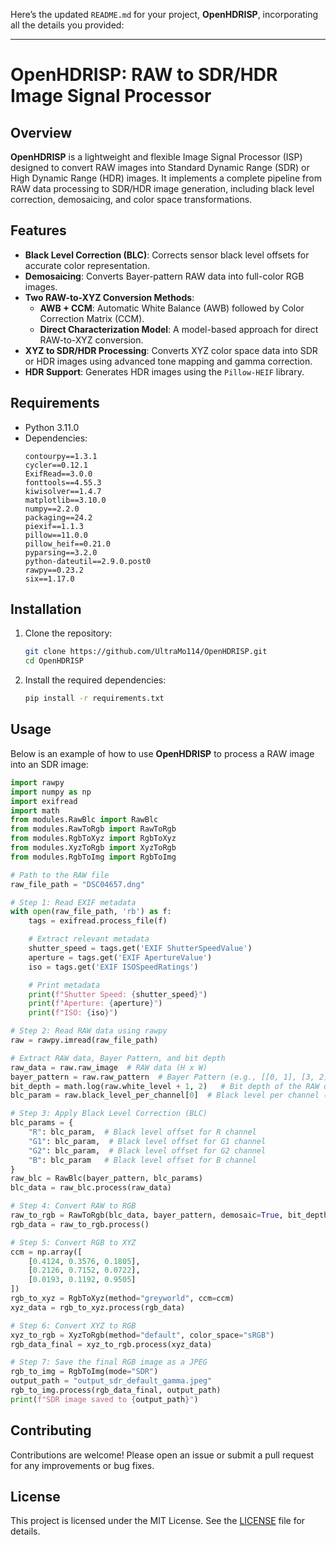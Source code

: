 Here’s the updated `README.md` for your project, **OpenHDRISP**, incorporating all the details you provided:

---

# OpenHDRISP: RAW to SDR/HDR Image Signal Processor

## Overview
**OpenHDRISP** is a lightweight and flexible Image Signal Processor (ISP) designed to convert RAW images into Standard Dynamic Range (SDR) or High Dynamic Range (HDR) images. It implements a complete pipeline from RAW data processing to SDR/HDR image generation, including black level correction, demosaicing, and color space transformations.

## Features
- **Black Level Correction (BLC)**: Corrects sensor black level offsets for accurate color representation.
- **Demosaicing**: Converts Bayer-pattern RAW data into full-color RGB images.
- **Two RAW-to-XYZ Conversion Methods**:
  - **AWB + CCM**: Automatic White Balance (AWB) followed by Color Correction Matrix (CCM).
  - **Direct Characterization Model**: A model-based approach for direct RAW-to-XYZ conversion.
- **XYZ to SDR/HDR Processing**: Converts XYZ color space data into SDR or HDR images using advanced tone mapping and gamma correction.
- **HDR Support**: Generates HDR images using the `Pillow-HEIF` library.

## Requirements
- Python 3.11.0
- Dependencies:
  ```
  contourpy==1.3.1
  cycler==0.12.1
  ExifRead==3.0.0
  fonttools==4.55.3
  kiwisolver==1.4.7
  matplotlib==3.10.0
  numpy==2.2.0
  packaging==24.2
  piexif==1.1.3
  pillow==11.0.0
  pillow_heif==0.21.0
  pyparsing==3.2.0
  python-dateutil==2.9.0.post0
  rawpy==0.23.2
  six==1.17.0
  ```

## Installation
1. Clone the repository:
   ```bash
   git clone https://github.com/UltraMo114/OpenHDRISP.git
   cd OpenHDRISP
   ```

2. Install the required dependencies:
   ```bash
   pip install -r requirements.txt
   ```

## Usage
Below is an example of how to use **OpenHDRISP** to process a RAW image into an SDR image:

```python
import rawpy
import numpy as np
import exifread
import math
from modules.RawBlc import RawBlc
from modules.RawToRgb import RawToRgb
from modules.RgbToXyz import RgbToXyz
from modules.XyzToRgb import XyzToRgb
from modules.RgbToImg import RgbToImg

# Path to the RAW file
raw_file_path = "DSC04657.dng"

# Step 1: Read EXIF metadata
with open(raw_file_path, 'rb') as f:
    tags = exifread.process_file(f)

    # Extract relevant metadata
    shutter_speed = tags.get('EXIF ShutterSpeedValue')
    aperture = tags.get('EXIF ApertureValue')
    iso = tags.get('EXIF ISOSpeedRatings')

    # Print metadata
    print(f"Shutter Speed: {shutter_speed}")
    print(f"Aperture: {aperture}")
    print(f"ISO: {iso}")

# Step 2: Read RAW data using rawpy
raw = rawpy.imread(raw_file_path)

# Extract RAW data, Bayer Pattern, and bit depth
raw_data = raw.raw_image  # RAW data (H x W)
bayer_pattern = raw.raw_pattern  # Bayer Pattern (e.g., [[0, 1], [3, 2]] for RGGB)
bit_depth = math.log(raw.white_level + 1, 2)   # Bit depth of the RAW data
blc_param = raw.black_level_per_channel[0]  # Black level per channel (R, G1, G2, B)

# Step 3: Apply Black Level Correction (BLC)
blc_params = {
    "R": blc_param,  # Black level offset for R channel
    "G1": blc_param,  # Black level offset for G1 channel
    "G2": blc_param,  # Black level offset for G2 channel
    "B": blc_param   # Black level offset for B channel
}
raw_blc = RawBlc(bayer_pattern, blc_params)
blc_data = raw_blc.process(raw_data)

# Step 4: Convert RAW to RGB
raw_to_rgb = RawToRgb(blc_data, bayer_pattern, demosaic=True, bit_depth=bit_depth)
rgb_data = raw_to_rgb.process()

# Step 5: Convert RGB to XYZ
ccm = np.array([
    [0.4124, 0.3576, 0.1805],
    [0.2126, 0.7152, 0.0722],
    [0.0193, 0.1192, 0.9505]
])
rgb_to_xyz = RgbToXyz(method="greyworld", ccm=ccm)
xyz_data = rgb_to_xyz.process(rgb_data)

# Step 6: Convert XYZ to RGB
xyz_to_rgb = XyzToRgb(method="default", color_space="sRGB")
rgb_data_final = xyz_to_rgb.process(xyz_data)

# Step 7: Save the final RGB image as a JPEG
rgb_to_img = RgbToImg(mode="SDR")
output_path = "output_sdr_default_gamma.jpeg"
rgb_to_img.process(rgb_data_final, output_path)
print(f"SDR image saved to {output_path}")
```

## Contributing
Contributions are welcome! Please open an issue or submit a pull request for any improvements or bug fixes.

## License
This project is licensed under the MIT License. See the [LICENSE](LICENSE) file for details.
